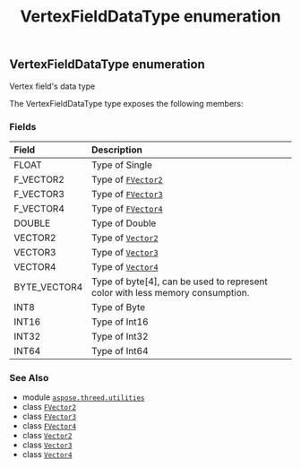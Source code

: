 ﻿---
title: VertexFieldDataType enumeration
second_title: Aspose.3D for Python via .NET API References
description: 
type: docs
weight: 300
url: /python-net/aspose.threed.utilities/vertexfielddatatype/
is_root: false
---

## VertexFieldDataType enumeration

Vertex field's data type



The VertexFieldDataType type exposes the following members:

### Fields
| Field | Description |
| :- | :- |
| FLOAT | Type of Single |
| F_VECTOR2 | Type of [`FVector2`](/3d/python-net/aspose.threed.utilities/fvector2) |
| F_VECTOR3 | Type of [`FVector3`](/3d/python-net/aspose.threed.utilities/fvector3) |
| F_VECTOR4 | Type of [`FVector4`](/3d/python-net/aspose.threed.utilities/fvector4) |
| DOUBLE | Type of Double |
| VECTOR2 | Type of [`Vector2`](/3d/python-net/aspose.threed.utilities/vector2) |
| VECTOR3 | Type of [`Vector3`](/3d/python-net/aspose.threed.utilities/vector3) |
| VECTOR4 | Type of [`Vector4`](/3d/python-net/aspose.threed.utilities/vector4) |
| BYTE_VECTOR4 | Type of byte[4], can be used to represent color with less memory consumption. |
| INT8 | Type of Byte |
| INT16 | Type of Int16 |
| INT32 | Type of Int32 |
| INT64 | Type of Int64 |



### See Also
* module [`aspose.threed.utilities`](..)
* class [`FVector2`](/3d/python-net/aspose.threed.utilities/fvector2)
* class [`FVector3`](/3d/python-net/aspose.threed.utilities/fvector3)
* class [`FVector4`](/3d/python-net/aspose.threed.utilities/fvector4)
* class [`Vector2`](/3d/python-net/aspose.threed.utilities/vector2)
* class [`Vector3`](/3d/python-net/aspose.threed.utilities/vector3)
* class [`Vector4`](/3d/python-net/aspose.threed.utilities/vector4)
